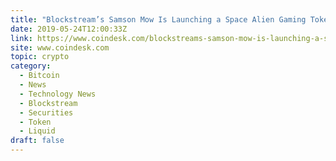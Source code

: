 ```yaml
---
title: "Blockstream’s Samson Mow Is Launching a Space Alien Gaming Token on Bitcoin"
date: 2019-05-24T12:00:33Z
link: https://www.coindesk.com/blockstreams-samson-mow-is-launching-a-space-alien-gaming-token-on-bitcoin?utm_medium=RSS&utm_source=hune
site: www.coindesk.com
topic: crypto
category:
  - Bitcoin
  - News
  - Technology News
  - Blockstream
  - Securities
  - Token
  - Liquid
draft: false
---
```

